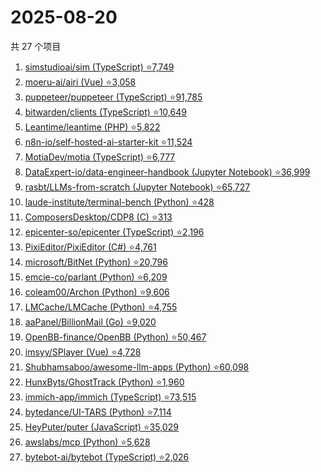 # 2025-08-20

共 27 个项目

<!-- BEGIN GITHUB -->
<!-- 最后更新时间 2025-08-20 23:09:52 +0800 -->
1. [simstudioai/sim (TypeScript) ⭐7,749](https://github.com/simstudioai/sim)
1. [moeru-ai/airi (Vue) ⭐3,058](https://github.com/moeru-ai/airi)
1. [puppeteer/puppeteer (TypeScript) ⭐91,785](https://github.com/puppeteer/puppeteer)
1. [bitwarden/clients (TypeScript) ⭐10,649](https://github.com/bitwarden/clients)
1. [Leantime/leantime (PHP) ⭐5,822](https://github.com/Leantime/leantime)
1. [n8n-io/self-hosted-ai-starter-kit ⭐11,524](https://github.com/n8n-io/self-hosted-ai-starter-kit)
1. [MotiaDev/motia (TypeScript) ⭐6,777](https://github.com/MotiaDev/motia)
1. [DataExpert-io/data-engineer-handbook (Jupyter Notebook) ⭐36,999](https://github.com/DataExpert-io/data-engineer-handbook)
1. [rasbt/LLMs-from-scratch (Jupyter Notebook) ⭐65,727](https://github.com/rasbt/LLMs-from-scratch)
1. [laude-institute/terminal-bench (Python) ⭐428](https://github.com/laude-institute/terminal-bench)
1. [ComposersDesktop/CDP8 (C) ⭐313](https://github.com/ComposersDesktop/CDP8)
1. [epicenter-so/epicenter (TypeScript) ⭐2,196](https://github.com/epicenter-so/epicenter)
1. [PixiEditor/PixiEditor (C#) ⭐4,761](https://github.com/PixiEditor/PixiEditor)
1. [microsoft/BitNet (Python) ⭐20,796](https://github.com/microsoft/BitNet)
1. [emcie-co/parlant (Python) ⭐6,209](https://github.com/emcie-co/parlant)
1. [coleam00/Archon (Python) ⭐9,606](https://github.com/coleam00/Archon)
1. [LMCache/LMCache (Python) ⭐4,755](https://github.com/LMCache/LMCache)
1. [aaPanel/BillionMail (Go) ⭐9,020](https://github.com/aaPanel/BillionMail)
1. [OpenBB-finance/OpenBB (Python) ⭐50,467](https://github.com/OpenBB-finance/OpenBB)
1. [imsyy/SPlayer (Vue) ⭐4,728](https://github.com/imsyy/SPlayer)
1. [Shubhamsaboo/awesome-llm-apps (Python) ⭐60,098](https://github.com/Shubhamsaboo/awesome-llm-apps)
1. [HunxByts/GhostTrack (Python) ⭐1,960](https://github.com/HunxByts/GhostTrack)
1. [immich-app/immich (TypeScript) ⭐73,515](https://github.com/immich-app/immich)
1. [bytedance/UI-TARS (Python) ⭐7,114](https://github.com/bytedance/UI-TARS)
1. [HeyPuter/puter (JavaScript) ⭐35,029](https://github.com/HeyPuter/puter)
1. [awslabs/mcp (Python) ⭐5,628](https://github.com/awslabs/mcp)
1. [bytebot-ai/bytebot (TypeScript) ⭐2,026](https://github.com/bytebot-ai/bytebot)
<!-- END GITHUB -->